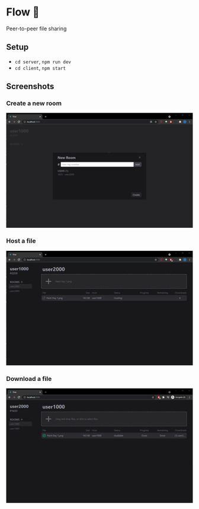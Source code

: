 # Flow 🌊

Peer-to-peer file sharing

## Setup

- `cd server`, `npm run dev`
- `cd client`, `npm start`

## Screenshots

### Create a new room
![New room](https://github.com/ivanwang123/flow/blob/main/screenshots/flow-new-room.png?raw=true)

### Host a file
![Hosting](https://github.com/ivanwang123/flow/blob/main/screenshots/flow-hosting.png?raw=true)

### Download a file
![Downloading](https://github.com/ivanwang123/flow/blob/main/screenshots/flow-downloading.png?raw=true)
